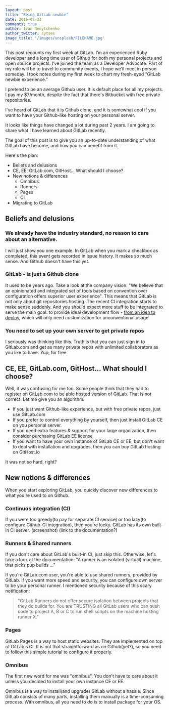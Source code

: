 ```yaml
---
layout: post
title: "Being GitLab newbie"
date: 2016-02-23
comments: true
author: Ivan Nemytchenko
author_twitter: sytses
image_title: '/images/unsplash/FILENAME.jpg'
---
```


This post recounts my first week at GitLab. I’m an experienced Ruby developer and a long time user of Github for both my personal projects and open source projects. I’ve joined the team as a Developer Advocate. Part of my role will be to travel to community events, I hope we’ll meet in person someday. I took notes during my first week to chart my fresh-eyed “GitLab newbie experience.”

I pretend to be an average Github user. It is default place for all my projects. I pay my $7/month, despite the fact that there's Bitbucket with free private repositories.

I've heard of GitLab that it is Github clone, and it is somewhat cool if you want to have your Github-like hosting on your personal server.

It looks like things have changed a lot during past 2 years. I am going to share what I have learned about GitLab recently.

The goal of this post is to give you an up-to-date understanding of what GitLab have become, and how you can benefit from it.

Here's the plan:
- Beliefs and delusions
- CE, EE, GitLab.com, GitHost... What should I choose?
- New notions & differences
    - Omnibus
    - Runners
    - Pages
    - CI
- Migrating to GitLab

## Beliefs and delusions

### We already have the industry standard, no reason to care about an alternative.
I will just show you one example. In GitLab when you mark a checkbox as completed, this event gets recorded in issue history. It makes so much sense. And Github doesn't have this yet.

### GitLab - is just a Github clone
It used to be years ago. Take a look at the company vision:
"We believe that an opinionated and integrated set of tools based on convention over configuration offers superior user experience". This means that GitLab is not only about git repositories hosting. The recent CI integration starts to make sense suddenly. And you should expect more stuff to be integrated to serve the main goal: to provide ideal development flow - [from an idea to deploy](https://about.gitlab.com/direction/#scope), which will only need customization for unconventional usage.

### You need to set up your own server to get private repos
I seriously was thinking like this. Truth is that you can just sign in to GitLab.com and get as many private repos with unlimited collaborators as you like to have. Yup, for free

## CE, EE, GitLab.com, GitHost... What should I choose?

Well, it was confusing for me too. Some people think that they had to register on GitLab.com to be able hosted version of GitLab. That is not correct. Let me give you an algorithm:

- If you just want Github-like experience, but with free private repos, just use GitLab.com
- If you prefer to control everything by yourself, then just install GitLab CE on you personal server.
- If you need extra features & support for your large organization, then consider purchasing GitLab EE license
- If you want to have your own instance of GitLab CE or EE, but don't want to deal with installation and upgrades, then you can buy GitLab hosting on GitHost.io

It was not so hard, right?

## New notions & differences

When you start exploring GitLab, you quickly discover new differences to what you're used to on Github.

### Continuos integration (CI)
If you were too greedy(to pay for separate CI service) or too lazy(to configure Github-CI integration), then you're lucky. GitLab has its own built-in CI server.
(screenshot)
(link to the documentation?)

### Runners & Shared runners
If you don't care about GitLab's built-in CI, just skip this.
Otherwise, let's take a look at the documentation: "A runner is an isolated (virtual) machine, that picks pup builds ..."

If you're GitLab.com user, you're able to use shared runners, provided by GitLab. If you want more speed and security, you can configure own server to be your personal runner. I mentioned security because of this scary notification:
> "GitLab Runners do not offer secure isolation between projects that they do builds for. You are TRUSTING all GitLab users who can push code to project A, B or C to run shell scripts on the machine hosting runner X."

### Pages
GitLab Pages is a way to host static websites. They are implemented on top of GitLab's CI.
It is not that straightforward as on Github(yet?), so you need to follow this simple tutorial to configure it properly.

### Omnibus
The first new word for me was "omnibus". You don't have to care about it unless you decided to install your own instance CE or EE.

Omnibus is a way to install(and upgrade) GitLab without a hassle. Since GitLab consists of many parts, installing them manually is a time-consuming process. With omnibus, all you need to do is to install package for your OS.

